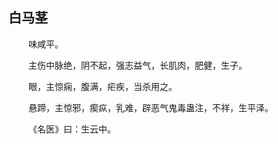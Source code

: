 ## 白马茎
<p>&emsp;&emsp;
味咸平。
</p>
<p>&emsp;&emsp;
主伤中脉绝，阴不起，强志益气，长肌肉，肥健，生子。
</p>
<p>&emsp;&emsp;
眼，主惊痫，腹满，疟疾，当杀用之。
</p>
<p>&emsp;&emsp;
悬蹄，主惊邪，瘈疭，乳难，辟恶气鬼毒蛊注，不祥，生平泽。
</p>
<p>&emsp;&emsp;
《名医》曰：生云中。
</p>








